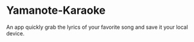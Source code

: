 # Yamanote-Karaoke
An app quickly grab the lyrics of your favorite song and save it your local device.
